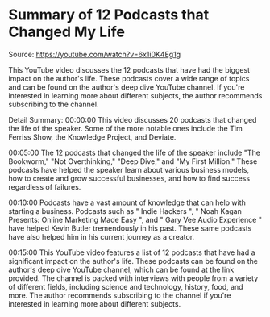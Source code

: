 # Summary of 12 Podcasts that Changed My Life

Source: https://youtube.com/watch?v=6x1i0K4Eg1g

This YouTube video discusses the 12 podcasts that have had the biggest impact on the author's life. These podcasts cover a wide range of topics and can be found on the author's deep dive YouTube channel. If you're interested in learning more about different subjects, the author recommends subscribing to the channel.

Detail Summary: 
00:00:00
This video discusses 20 podcasts that changed the life of the speaker. Some of the more notable ones include the Tim Ferriss Show, the Knowledge Project, and Deviate.

00:05:00
The 12 podcasts that changed the life of the speaker include "The Bookworm," "Not Overthinking," "Deep Dive," and "My First Million." These podcasts have helped the speaker learn about various business models, how to create and grow successful businesses, and how to find success regardless of failures.

00:10:00
Podcasts have a vast amount of knowledge that can help with starting a business. Podcasts such as " Indie Hackers ", " Noah Kagan Presents: Online Marketing Made Easy ", and " Gary Vee Audio Experience " have helped Kevin Butler tremendously in his past. These same podcasts have also helped him in his current journey as a creator.

00:15:00
This YouTube video features a list of 12 podcasts that have had a significant impact on the author's life. These podcasts can be found on the author's deep dive YouTube channel, which can be found at the link provided. The channel is packed with interviews with people from a variety of different fields, including science and technology, history, food, and more. The author recommends subscribing to the channel if you're interested in learning more about different subjects.

